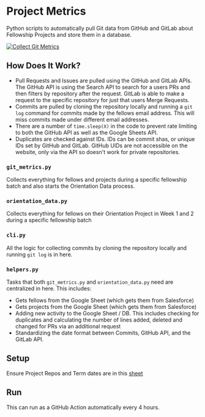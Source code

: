 # Project Metrics

Python scripts to automatically pull Git data from GitHub and GitLab about Fellowship Projects and store them in a database.

[![Collect Git Metrics](https://github.com/MLH-Fellowship/projects-metrics/actions/workflows/collect-data.yml/badge.svg?branch=main)](https://github.com/MLH-Fellowship/projects-metrics/actions/workflows/collect-data.yml)

## How Does It Work?

- Pull Requests and Issues are pulled using the GitHub and GitLab APIs. The GitHub API is using the Search API to search for a users PRs and then filters by repository after the request. GitLab is able to make a request to the specific repository for just that users Merge Requests.
- Commits are pulled by cloning the repository locally and running a `git log` command for commits made by the fellows email address. This will miss commits made under different email addresses.
- There are a number of `time.sleep(X)` in the code to prevent rate limiting to both the GitHub API as well as the Google Sheets API.
- Duplicates are checked against IDs. IDs can be commit shas, or unique IDs set by GitHub and GitLab. GitHub UIDs are not accessible on the website, only via the API so doesn't work for private repositories.

### `git_metrics.py`
Collects everything for fellows and projects during a specific fellowship batch and also starts the Orientation Data process. 

### `orientation_data.py`
Collects everything for fellows on their Orientation Project in Week 1 and 2 during a specific fellowship batch

### `cli.py`
All the logic for collecting commits by cloning the repository locally and running `git log` is in here.

### `helpers.py`
Tasks that both `git_metrics.py` and `orientation_data.py` need are centralized in here. This includes:
- Gets fellows from the Google Sheet (which gets them from Salesforce)
- Gets projects from the Google Sheet (which gets them from Salesforce)
- Adding new activity to the Google Sheet / DB. This includes checking for duplicates and calculating the number of lines added, deleted and changed for PRs via an additional request
- Standardizing the date format between Commits, GitHub API, and the GitLab API.

## Setup 

Ensure Project Repos and Term dates are in this [sheet](https://docs.google.com/spreadsheets/d/12quNi2TYuRK40woals-ABPT5NcsmhBmC_dHNU9rX1Do/edit#gid=0)

## Run

This can run as a GitHub Action automatically every 4 hours.
